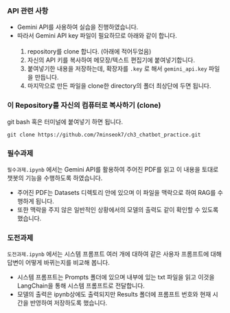 ### API 관련 사항

- Gemini API를 사용하여 실습을 진행하였습니다.
- 따라서 Gemini API key 파일이 필요하므로 아래와 같이 합니다. <br><br>
  1. repository를 clone 합니다. (아래에 적어두었음)
  2. 자신의 API 키를 복사하여 메모장/텍스트 편집기에 붙여넣기합니다.
  3. 붙여넣기한 내용을 저장하는데, 확장자를 `.key` 로 해서 `gemini_api.key` 파일을 만듭니다.
  4. 마지막으로 만든 파일을 clone한 directory의 폴더 최상단에 두면 됩니다.

### 이 Repository를 자신의 컴퓨터로 복사하기 (clone)
git bash 혹은 터미널에 붙여넣기 하면 됩니다.
```
git clone https://github.com/7minseok7/ch3_chatbot_practice.git
```

### 필수과제

`필수과제.ipynb` 에서는 Gemini API를 활용하여 주어진 PDF를 읽고 이 내용을 토대로 챗봇의 기능을 수행하도록 하였습니다.

- 주어진 PDF는 Datasets 디렉토리 안에 있으며 이 파일을 맥락으로 하여 RAG를 수행하게 됩니다.
- 또한 맥락을 주지 않은 일반적인 상황에서의 모델의 출력도 같이 확인할 수 있도록 했습니다.

### 도전과제

`도전과제.ipynb` 에서는 시스템 프롬프트 여러 개에 대하여 같은 사용자 프롬프트에 대해 답변이 어떻게 바뀌는지를 비교해 봅니다.

- 시스템 프롬프트는 Prompts 폴더에 있으며 내부에 있는 txt 파일을 읽고 이것을 LangChain을 통해 시스템 프롬프트로 전달합니다.
- 모델의 출력은 ipynb상에도 출력되지만 Results 폴더에 프롬프트 번호와 현재 시간을 반영하여 저장하도록 했습니다.
